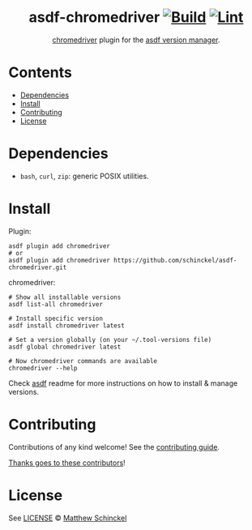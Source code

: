 <div align="center">

# asdf-chromedriver [![Build](https://github.com/schinckel/asdf-chromedriver/actions/workflows/build.yml/badge.svg)](https://github.com/schinckel/asdf-chromedriver/actions/workflows/build.yml) [![Lint](https://github.com/schinckel/asdf-chromedriver/actions/workflows/lint.yml/badge.svg)](https://github.com/schinckel/asdf-chromedriver/actions/workflows/lint.yml)


[chromedriver](https://chromedriver.chromium.org) plugin for the [asdf version manager](https://asdf-vm.com).

</div>

# Contents

- [Dependencies](#dependencies)
- [Install](#install)
- [Contributing](#contributing)
- [License](#license)

# Dependencies

- `bash`, `curl`, `zip`: generic POSIX utilities.

# Install

Plugin:

```shell
asdf plugin add chromedriver
# or
asdf plugin add chromedriver https://github.com/schinckel/asdf-chromedriver.git
```

chromedriver:

```shell
# Show all installable versions
asdf list-all chromedriver

# Install specific version
asdf install chromedriver latest

# Set a version globally (on your ~/.tool-versions file)
asdf global chromedriver latest

# Now chromedriver commands are available
chromedriver --help
```

Check [asdf](https://github.com/asdf-vm/asdf) readme for more instructions on how to
install & manage versions.

# Contributing

Contributions of any kind welcome! See the [contributing guide](contributing.md).

[Thanks goes to these contributors](https://github.com/schinckel/asdf-chromedriver/graphs/contributors)!

# License

See [LICENSE](LICENSE) © [Matthew Schinckel](https://github.com/schinckel/)
